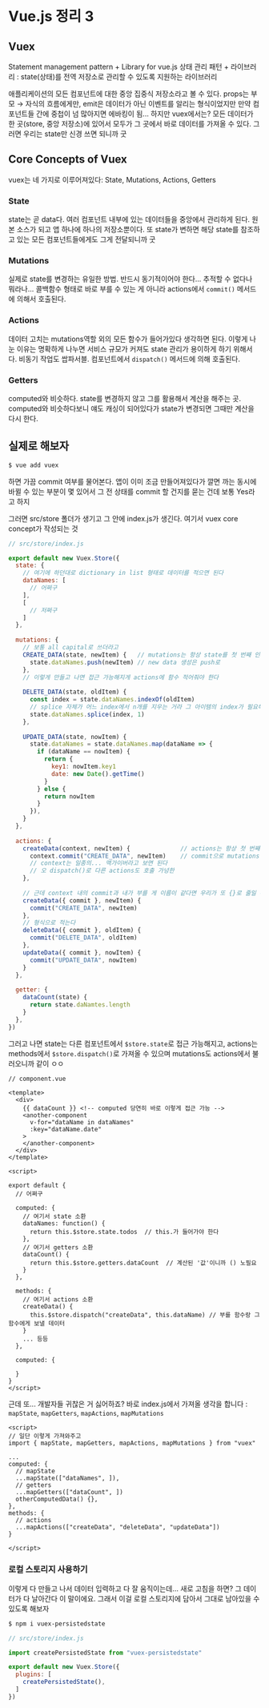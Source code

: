 # Vue.js 정리 3

## Vuex

Statement management pattern + Library for vue.js 상태 관리 패턴 + 라이브러리
: state(상태)를 전역 저장소로 관리할 수 있도록 지원하는 라이브러리

애플리케이션의 모든 컴포넌트에 대한 중앙 집중식 저장소라고 볼 수 있다. props는 부모 &rarr; 자식의 흐름에게만, emit은 데이터가 아닌 이벤트를 알리는 형식이었지만 만약 컴포넌트들 간에 중첩이 넘 많아지면 에바킹이 됨... 하지만 vuex에서는? 모든 데이터가 한 곳(store, 중앙 저장소)에 있어서 모두가 그 곳에서 바로 데이터를 가져올 수 있다. 그러면 우리는 state만 신경 쓰면 되니까 굿



## Core Concepts of Vuex

vuex는 네 가지로 이루어져있다: State, Mutations, Actions, Getters



### State

state는 곧 data다. 여러 컴포넌트 내부에 있는 데이터들을 중앙에서 관리하게 된다. 원본 소스가 되고 앱 하나에 하나의 저장소뿐이다. 또 state가 변하면 해당 state를 참조하고 있는 모든 컴포넌트들에게도 그게 전달되니까 굿



### Mutations

실제로 state를 변경하는 유일한 방법. 반드시 동기적이어야 한다... 추적할 수 없다나 뭐라나... 콜백함수 형태로 바로 부를 수 있는 게 아니라 actions에서 `commit()` 메서드에 의해서 호출된다.



### Actions

데이터 고치는 mutations역할 외의 모든 함수가 들어가있다 생각하면 된다. 이렇게 나눈 이유는 명확하게 나누면 서비스 규모가 커져도 state 관리가 용이하게 하기 위해서다. 비동기 작업도 쌉파서블. 컴포넌트에서 `dispatch()` 메서드에 의해 호출된다.



### Getters

computed와 비슷하다. state를 변경하지 않고 그를 활용해서 계산을 해주는 곳. computed와 비슷하다보니 얘도 캐싱이 되어있다가 state가 변경되면 그때만 계산을 다시 한다.



## 실제로 해보자

```bash
$ vue add vuex
```

하면 가끔 commit 여부를 물어본다. 앱이 이미 조금 만들어져있다가 깔면 까는 동시에 바뀔 수 있는 부분이 몇 있어서 그 전 상태를 commit 할 건지를 묻는 건데 보통 Yes라고 하지

그러면 src/store 폴더가 생기고 그 안에 index.js가 생긴다. 여기서 vuex core concept가 작성되는 것

```js
// src/store/index.js

export default new Vuex.Store({
  state: {
    // 여기에 하던대로 dictionary in list 형태로 데이터를 적으면 된다
    dataNames: [
      // 어쩌구
    ],
    [
      // 저쩌구
    ]
  },
  
  mutations: {
    // 보통 all capital로 쓰더라고
    CREATE_DATA(state, newItem) {	// mutations는 항상 state를 첫 번째 인자로 가진다
      state.dataNames.push(newItem)	// new data 생성은 push로
    },
    // 이렇게 만들고 나면 접근 가능해지게 actions에 함수 적어줘야 한다
    
    DELETE_DATA(state, oldItem) {
      const index = state.dataNames.indexOf(oldItem)
      // splice 자체가 어느 index에서 n개를 지우는 거라 그 아이템의 index가 필요해서 이렇게 쓴다
      state.dataNames.splice(index, 1)
    },
      
    UPDATE_DATA(state, nowItem) {
      state.dataNames = state.dataNames.map(dataName => {
        if (dataName == nowItem) {
          return {
            key1: nowItem.key1
			date: new Date().getTime()            
          }
        } else {
          return nowItem
        }
      }),
    }
  },
    
  actions: {
    createData(context, newItem) {				// actions는 항상 첫 번째 인자로 context
      context.commit("CREATE_DATA", newItem)	// commit으로 mutations 불러오기
      // context는 일종의... 맥가이버라고 보면 된다
      // 오 dispatch()로 다른 actions도 호출 가넝한
    },
      
    // 근데 context 내의 commit과 내가 부를 게 이름이 같다면 우리가 또 {}로 줄일 수 있으니까 보통
    createData({ commit }, newItem) {
      commit("CREATE_DATA", newItem)
    },
    // 형식으로 적는다
    deleteData({ commit }, oldItem) {
      commit("DELETE_DATA", oldItem)
    },
	updateData({ commit }, nowItem) {
      commit("UPDATE_DATA", nowItem)
    }
  },
      
  getter: {
	dataCount(state) {
      return state.daNamtes.length
    }
  },
})
```

그러고 나면 state는 다른 컴포넌트에서 `$store.state`로 접근 가능해지고, actions는 methods에서 `$store.dispatch()`로 가져올 수 있으며 mutations도 actions에서 불러오니까 같이 ㅇㅇ

```vue
// component.vue

<template>
  <div>
    {{ dataCount }}	<!-- computed 당연히 바로 이렇게 접근 가능 -->
    <another-component
      v-for="dataName in dataNames"
      :key="dataName.date"
    >
    </another-component>
  </div>
</template>

<script>

export default {
  // 어쩌구
    
  computed: {
    // 여기서 state 소환
    dataNames: function() {
      return this.$store.state.todos  // this.가 들어가야 한다
    },
    // 여기서 getters 소환
    dataCount() {
      return this.$store.getters.dataCount	// 계산된 '값'이니까 () 노필요
    }
  },
    
  methods: {
    // 여기서 actions 소환
    createData() {
      this.$store.dispatch("createData", this.dataName) // 부를 함수랑 그 함수에게 보낼 데이터
    }
    ... 등등
  },
    
  computed: {

  }
}
</script>
```



근데 또... 개발자들 귀찮은 거 싫어하죠? 바로 index.js에서 가져올 생각을 합니다
: `mapState`, `mapGetters`, `mapActions`, `mapMutations`



```vue
<script>
// 일단 이렇게 가져와주고
import { mapState, mapGetters, mapActions, mapMutations } from "vuex"
    
...
computed: {
  // mapState
  ...mapState(["dataNames", ]),
  // getters
  ...mapGetters(["dataCount", ])
  otherComputedData() {},
},
methods: {
  // actions
  ...mapActions(["createData", "deleteData", "updateData"])
}

</script>
```



### 로컬 스토리지 사용하기

이렇게 다 만들고 나서 데이터 입력하고 다 잘 움직이는데... 새로 고침을 하면? 그 데이터가 다 날아간다 이 말이에요. 그래서 이걸 로컬 스토리지에 담아서 그대로 남아있을 수 있도록 해보자



```bash
$ npm i vuex-persistedstate
```



```js
// src/store/index.js

import createPersistedState from "vuex-persistedstate"

export default new Vuex.Store({
  plugins: [
    createPersistedState(),
  ] 
})

```